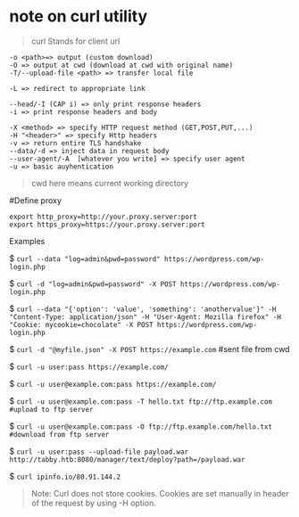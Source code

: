 # note on curl utility

>  curl Stands for client url

```
-o <path>=> output (custom download)
-O => output at cwd (download at cwd with original name)
-T/--upload-file <path> => transfer local file

-L => redirect to appropriate link

--head/-I (CAP i) => only print response headers
-i => print response headers and body

-X <method> => specify HTTP request method (GET,POST,PUT,...)
-H "<header>" => specify Http headers
-v => return entire TLS handshake
--data/-d => inject data in request body
--user-agent/-A  [whatever you write] => specify user agent
-u => basic auyhentication
```

> cwd here means current working directory

#Define proxy
```
export http_proxy=http://your.proxy.server:port
export https_proxy=https://your.proxy.server:port
```

Examples

$ `curl --data "log=admin&pwd=password" https://wordpress.com/wp-login.php`

$ `curl -d "log=admin&pwd=password" -X POST https://wordpress.com/wp-login.php`

$ `curl --data "{'option': 'value', 'something': 'anothervalue'}" -H "Content-Type: application/json" -H "User-Agent: Mozilla firefox" -H "Cookie: mycookie=chocolate" -X POST https://wordpress.com/wp-login.php`

$ `curl -d "@myfile.json" -X POST https://example.com` #sent file from cwd

$ `curl -u user:pass https://example.com/`

$ `curl -u user@example.com:pass https://example.com/`

$ `curl -u user@example.com:pass -T hello.txt ftp://ftp.example.com #upload to ftp server`

$ `curl -u user@example.com:pass -O ftp://ftp.example.com/hello.txt #download from ftp server`

$ `curl -u user:pass --upload-file payload.war http://tabby.htb:8080/manager/text/deploy?path=/payload.war`

$ `curl ipinfo.io/80.91.144.2`

> Note: Curl does not store cookies. Cookies are set manually in header of the request by using -H option. 

